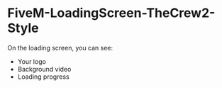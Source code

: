 # FiveM-LoadingScreen-TheCrew2-Style
On the loading screen, you can see:
- Your logo
- Background video
- Loading progress
